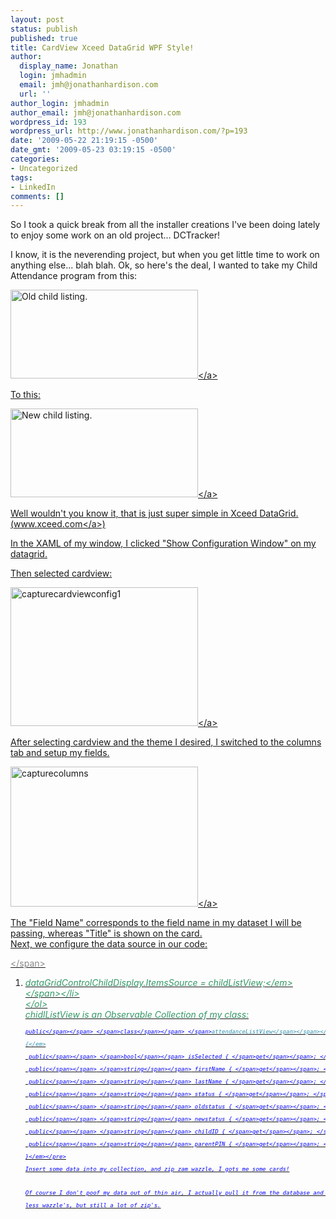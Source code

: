 ```yaml
---
layout: post
status: publish
published: true
title: CardView Xceed DataGrid WPF Style!
author:
  display_name: Jonathan
  login: jmhadmin
  email: jmh@jonathanhardison.com
  url: ''
author_login: jmhadmin
author_email: jmh@jonathanhardison.com
wordpress_id: 193
wordpress_url: http://www.jonathanhardison.com/?p=193
date: '2009-05-22 21:19:15 -0500'
date_gmt: '2009-05-23 03:19:15 -0500'
categories:
- Uncategorized
tags:
- LinkedIn
comments: []
---
```

<p>So I took a quick break from all the installer creations I've been doing lately to enjoy some work on an old project... DCTracker!</p>
<p>I know, it is the neverending project, but when you get little time to work on anything else... blah blah. Ok, so here's the deal, I wanted to take my Child Attendance program from this:</p>
<p><a href="http:&#47;&#47;www.jonathanhardison.com&#47;wp-content&#47;uploads&#47;2009&#47;05&#47;captureold.jpg"><img class="alignnone size-medium wp-image-194" style="border: 0px;" title="Old child listing." src="http:&#47;&#47;www.jonathanhardison.com&#47;wp-content&#47;uploads&#47;2009&#47;05&#47;captureold-300x142.jpg" alt="Old child listing." width="300" height="142" &#47;><&#47;a></p>
<p>To this:</p>
<p><a href="http:&#47;&#47;www.jonathanhardison.com&#47;wp-content&#47;uploads&#47;2009&#47;05&#47;capturenew.jpg"><img class="alignnone size-medium wp-image-195" style="border: 0px;" title="New child listing." src="http:&#47;&#47;www.jonathanhardison.com&#47;wp-content&#47;uploads&#47;2009&#47;05&#47;capturenew-300x142.jpg" alt="New child listing." width="300" height="142" &#47;><&#47;a></p>
<p>Well wouldn't you know it, that is just super simple in Xceed DataGrid. (<a href="http:&#47;&#47;www.xceed.com">www.xceed.com<&#47;a>)</p>
<p>In the XAML of my window, I clicked "Show Configuration Window" on my datagrid.</p>
<p>Then selected cardview:</p>
<p><a href="http:&#47;&#47;www.jonathanhardison.com&#47;wp-content&#47;uploads&#47;2009&#47;05&#47;capturecardviewconfig1.jpg"><img class="alignnone size-medium wp-image-196" title="capturecardviewconfig1" src="http:&#47;&#47;www.jonathanhardison.com&#47;wp-content&#47;uploads&#47;2009&#47;05&#47;capturecardviewconfig1-300x222.jpg" alt="capturecardviewconfig1" width="300" height="222" &#47;><&#47;a></p>
<p>After selecting cardview and the theme I desired, I switched to the columns tab and setup my fields.</p>
<p><a href="http:&#47;&#47;www.jonathanhardison.com&#47;wp-content&#47;uploads&#47;2009&#47;05&#47;capturecolumns.jpg"><img class="alignnone size-medium wp-image-197" title="capturecolumns" src="http:&#47;&#47;www.jonathanhardison.com&#47;wp-content&#47;uploads&#47;2009&#47;05&#47;capturecolumns-300x224.jpg" alt="capturecolumns" width="300" height="224" &#47;><&#47;a></p>
<p>The "Field Name" corresponds to the field name in my dataset I will be passing, whereas "Title" is shown on the card.<br />
Next, we configure the data source in our code:</p>
<p><span style="color: #888888;"> <&#47;span></p>
<ol>
<li><span style="color: #339966;"><em>dataGridControlChildDisplay.ItemsSource = childListView;<&#47;em><&#47;span><&#47;li><br />
<&#47;ol><br />
chidlListView is an Observable Collection of my class:</p>
<pre lang="C#"><em><span style="color: #0000ff; font-size: x-small;"><span style="color: #0000ff; font-size: x-small;">public<&#47;span><&#47;span><span style="font-size: x-small;"> <&#47;span><span style="color: #0000ff; font-size: x-small;"><span style="color: #0000ff; font-size: x-small;">class<&#47;span><&#47;span><span style="font-size: x-small;"> <&#47;span><span style="color: #2b91af; font-size: x-small;"><span style="color: #2b91af; font-size: x-small;">attendanceListView<&#47;span><&#47;span><&#47;em><br />
<em>{<&#47;em><br />
<em><span style="color: #0000ff; font-size: x-small;"><span style="color: #0000ff; font-size: x-small;"> public<&#47;span><&#47;span><span style="font-size: x-small;"> <&#47;span><span style="color: #0000ff; font-size: x-small;"><span style="color: #0000ff; font-size: x-small;">bool<&#47;span><&#47;span><span style="font-size: x-small;"> isSelected { <&#47;span><span style="color: #0000ff; font-size: x-small;"><span style="color: #0000ff; font-size: x-small;">get<&#47;span><&#47;span><span style="font-size: x-small;">; <&#47;span><span style="color: #0000ff; font-size: x-small;"><span style="color: #0000ff; font-size: x-small;">set<&#47;span><&#47;span><span style="font-size: x-small;">; }<&#47;span><&#47;em><br />
<em><span style="color: #0000ff; font-size: x-small;"><span style="color: #0000ff; font-size: x-small;"> public<&#47;span><&#47;span><span style="font-size: x-small;"> <&#47;span><span style="color: #0000ff; font-size: x-small;"><span style="color: #0000ff; font-size: x-small;">string<&#47;span><&#47;span><span style="font-size: x-small;"> firstName { <&#47;span><span style="color: #0000ff; font-size: x-small;"><span style="color: #0000ff; font-size: x-small;">get<&#47;span><&#47;span><span style="font-size: x-small;">; <&#47;span><span style="color: #0000ff; font-size: x-small;"><span style="color: #0000ff; font-size: x-small;">set<&#47;span><&#47;span><span style="font-size: x-small;">; }<&#47;span><&#47;em><br />
<em><span style="color: #0000ff; font-size: x-small;"><span style="color: #0000ff; font-size: x-small;"> public<&#47;span><&#47;span><span style="font-size: x-small;"> <&#47;span><span style="color: #0000ff; font-size: x-small;"><span style="color: #0000ff; font-size: x-small;">string<&#47;span><&#47;span><span style="font-size: x-small;"> lastName { <&#47;span><span style="color: #0000ff; font-size: x-small;"><span style="color: #0000ff; font-size: x-small;">get<&#47;span><&#47;span><span style="font-size: x-small;">; <&#47;span><span style="color: #0000ff; font-size: x-small;"><span style="color: #0000ff; font-size: x-small;">set<&#47;span><&#47;span><span style="font-size: x-small;">; }<&#47;span><&#47;em><br />
<em><span style="color: #0000ff; font-size: x-small;"><span style="color: #0000ff; font-size: x-small;"> public<&#47;span><&#47;span><span style="font-size: x-small;"> <&#47;span><span style="color: #0000ff; font-size: x-small;"><span style="color: #0000ff; font-size: x-small;">string<&#47;span><&#47;span><span style="font-size: x-small;"> status { <&#47;span><span style="color: #0000ff; font-size: x-small;"><span style="color: #0000ff; font-size: x-small;">get<&#47;span><&#47;span><span style="font-size: x-small;">; <&#47;span><span style="color: #0000ff; font-size: x-small;"><span style="color: #0000ff; font-size: x-small;">set<&#47;span><&#47;span><span style="font-size: x-small;">; }<&#47;span><&#47;em><br />
<em><span style="color: #0000ff; font-size: x-small;"><span style="color: #0000ff; font-size: x-small;"> public<&#47;span><&#47;span><span style="font-size: x-small;"> <&#47;span><span style="color: #0000ff; font-size: x-small;"><span style="color: #0000ff; font-size: x-small;">string<&#47;span><&#47;span><span style="font-size: x-small;"> oldstatus { <&#47;span><span style="color: #0000ff; font-size: x-small;"><span style="color: #0000ff; font-size: x-small;">get<&#47;span><&#47;span><span style="font-size: x-small;">; <&#47;span><span style="color: #0000ff; font-size: x-small;"><span style="color: #0000ff; font-size: x-small;">set<&#47;span><&#47;span><span style="font-size: x-small;">; }<&#47;span><&#47;em><br />
<em><span style="color: #0000ff; font-size: x-small;"><span style="color: #0000ff; font-size: x-small;"> public<&#47;span><&#47;span><span style="font-size: x-small;"> <&#47;span><span style="color: #0000ff; font-size: x-small;"><span style="color: #0000ff; font-size: x-small;">string<&#47;span><&#47;span><span style="font-size: x-small;"> newstatus { <&#47;span><span style="color: #0000ff; font-size: x-small;"><span style="color: #0000ff; font-size: x-small;">get<&#47;span><&#47;span><span style="font-size: x-small;">; <&#47;span><span style="color: #0000ff; font-size: x-small;"><span style="color: #0000ff; font-size: x-small;">set<&#47;span><&#47;span><span style="font-size: x-small;">; }<&#47;span><&#47;em><br />
<em><span style="color: #0000ff; font-size: x-small;"><span style="color: #0000ff; font-size: x-small;"> public<&#47;span><&#47;span><span style="font-size: x-small;"> <&#47;span><span style="color: #0000ff; font-size: x-small;"><span style="color: #0000ff; font-size: x-small;">string<&#47;span><&#47;span><span style="font-size: x-small;"> childID { <&#47;span><span style="color: #0000ff; font-size: x-small;"><span style="color: #0000ff; font-size: x-small;">get<&#47;span><&#47;span><span style="font-size: x-small;">; <&#47;span><span style="color: #0000ff; font-size: x-small;"><span style="color: #0000ff; font-size: x-small;">set<&#47;span><&#47;span><span style="font-size: x-small;">; }<&#47;span><&#47;em><br />
<em><span style="color: #0000ff; font-size: x-small;"><span style="color: #0000ff; font-size: x-small;"> public<&#47;span><&#47;span><span style="font-size: x-small;"> <&#47;span><span style="color: #0000ff; font-size: x-small;"><span style="color: #0000ff; font-size: x-small;">string<&#47;span><&#47;span><span style="font-size: x-small;"> parentPIN { <&#47;span><span style="color: #0000ff; font-size: x-small;"><span style="color: #0000ff; font-size: x-small;">get<&#47;span><&#47;span><span style="font-size: x-small;">; <&#47;span><span style="color: #0000ff; font-size: x-small;"><span style="color: #0000ff; font-size: x-small;">set<&#47;span><&#47;span><span style="font-size: x-small;">; }<&#47;span><&#47;em><br />
<em>}<&#47;em><&#47;pre><br />
Insert some data into my collection, and zip zam wazzle, I gots me some cards!</p>
<p>Of course I don't poof my data out of thin air, I actually pull it from the database and stick it into this collection.&nbsp; But that's another story,<br />
less wazzle's, but still a lot of zip's.</p>
